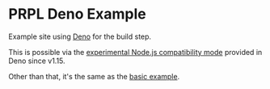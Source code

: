 # PRPL Deno Example

Example site using [Deno](https://deno.land) for the build step.

This is possible via the [experimental Node.js compatibility mode](https://deno.land/manual@v1.17.1/npm_nodejs/compatibility_mode) provided in Deno since v1.15.

Other than that, it's the same as the [basic example](../basic/README.md).
